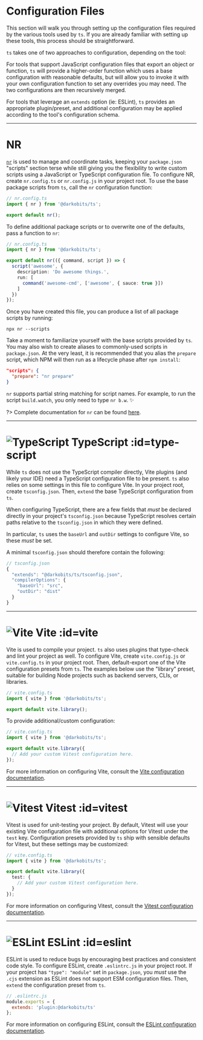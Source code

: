# Configuration Files

This section will walk you through setting up the configuration files required by the various tools used
by `ts`. If you are already familiar with setting up these tools, this process should be
straightforward.

`ts` takes one of two approaches to configuration, depending on the tool:

For tools that support JavaScript configuration files that export an object or function, `ts` will
provide a higher-order function which uses a base configuration with reasonable defaults, but will allow
you to invoke it with your own configuration function to set any overrides you may need. The two
configurations are then recursively merged.

For tools that leverage an `extends` option (ie: ESLint), `ts` provides an appropriate plugin/preset,
and additional configuration may be applied according to the tool's configuration schema.

---

# NR

[`nr`](https://github.com/darkobits/nr) is used to manage and coordinate tasks, keeping your
`package.json` "scripts" section terse while still giving you the flexibility to write custom scripts
using a JavaScript or TypeScript configuration file. To configure NR, create `nr.config.ts` or
`nr.config.js` in your project root. To use the base package scripts from `ts`, call the `nr`
configuration function:

```ts
// nr.config.ts
import { nr } from '@darkobits/ts';

export default nr();
```

To define additional package scripts or to overwrite one of the defaults, pass a function to `nr`:

```ts
// nr.config.ts
import { nr } from '@darkobits/ts';

export default nr(({ command, script }) => {
  script('awesome', {
    description: 'Do awesome things.',
    run: [
      command('awesome-cmd', ['awesome', { sauce: true }])
    ]
  })
});
```

Once you have created this file, you can produce a list of all package scripts by running:

```
npx nr --scripts
```

Take a moment to familiarize yourself with the base scripts provided by `ts`. You may also wish to
create aliases to commonly-used scripts in `package.json`. At the very least, it is recommended that you
alias the `prepare` script, which NPM will then run as a lifecycle phase after `npm install`:

```json
"scripts": {
  "prepare": "nr prepare"
}
```

`nr` supports partial string matching for script names. For example, to run the script `build.watch`,
you only need to type `nr b.w`. ✨

?> Complete documentation for `nr` can be found [here](https://github.com/darkobits/nr).

---

# ![TypeScript](https://user-images.githubusercontent.com/441546/100515271-b122bd80-312f-11eb-9137-a3cae4ce8ef1.png ':size=28') TypeScript :id=type-script

While `ts` does not use the TypeScript compiler directly, Vite plugins (and likely your IDE) need a
TypeScript configuration file to be present. `ts` also relies on some settings in this file to configure
Vite. In your project root, create `tsconfig.json`. Then, `extend` the base TypeScript configuration
from `ts`.

When configuring TypeScript, there are a few fields that _must_ be declared directly in your project's
`tsconfig.json` because TypeScript resolves certain paths relative to the `tsconfig.json` in which they
were defined.

In particular, `ts` uses the `baseUrl` and `outDir` settings to configure Vite, so these _must_ be set.

A minimal `tsconfig.json` should therefore contain the following:

```js
// tsconfig.json
{
  "extends": "@darkobits/ts/tsconfig.json",
  "compilerOptions": {
    "baseUrl": "src",
    "outDir": "dist"
  }
}
```

---

# ![Vite](https://vitejs.dev/logo-with-shadow.png ':size=28') Vite :id=vite

Vite is used to compile your project. `ts` also uses plugins that type-check and lint your project as
well. To configure Vite, create `vite.config.js` or `vite.config.ts` in your project root. Then,
default-export one of the Vite configuration presets from `ts`. The examples below use the "library"
preset, suitable for building Node projects such as backend servers, CLIs, or libraries.

```ts
// vite.config.ts
import { vite } from '@darkobits/ts';

export default vite.library();
```

To provide additional/custom configuration:

```ts
// vite.config.ts
import { vite } from '@darkobits/ts';

export default vite.library({
  // Add your custom Vitest configuration here.
});
```

For more information on configuring Vite, consult the [Vite configuration documentation](https://vitejs.dev/config/).

---

# ![Vitest](https://user-images.githubusercontent.com/441546/214199495-d2479d48-6180-493b-b5e2-5d3fa2b7d99c.png ':size=28') Vitest :id=vitest

Vitest is used for unit-testing your project. By default, Vitest will use your existing Vite
configuration file with additional options for Vitest under the `test` key. Configuration presets
provided by `ts` ship with sensible defaults for Vitest, but these settings may be customized:

```ts
// vite.config.ts
import { vite } from '@darkobits/ts';

export default vite.library({
  test: {
    // Add your custom Vitest configuration here.
  }
});
```

For more information on configuring Vitest, consult the [Vitest configuration documentation](https://vitest.dev/config/).

---

# ![ESLint](https://user-images.githubusercontent.com/441546/100515367-72413780-3130-11eb-9242-76f2823274ce.png ':size=28') ESLint :id=eslint

ESLint is used to reduce bugs by encouraging best practices and consistent code style. To configure
ESLint, create `.eslintrc.js` in your project root. If your project has `"type": "module"` set in
`package.json`, you _must_ use the `.cjs` extension as ESLint does not support ESM configuration files.
Then, `extend` the configuration preset from `ts`.

```js
// .eslintrc.js
module.exports = {
  extends: 'plugin:@darkobits/ts'
};
```

For more information on configuring ESLint, consult the [ESLint configuration documentation](https://eslint.org/docs/latest/use/configure/).
